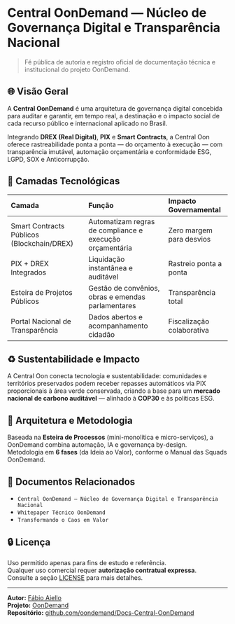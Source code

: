 # Central OonDemand — Núcleo de Governança Digital e Transparência Nacional

> Fé pública de autoria e registro oficial de documentação técnica e institucional do projeto OonDemand.

## 🌐 Visão Geral
A **Central OonDemand** é uma arquitetura de governança digital concebida para auditar e garantir, em tempo real, a destinação e o impacto social de cada recurso público e internacional aplicado no Brasil.

Integrando **DREX (Real Digital)**, **PIX** e **Smart Contracts**, a Central Oon oferece rastreabilidade ponta a ponta — do orçamento à execução — com transparência imutável, automação orçamentária e conformidade ESG, LGPD, SOX e Anticorrupção.

## 🧩 Camadas Tecnológicas

| Camada | Função | Impacto Governamental |
|:--|:--|:--|
| Smart Contracts Públicos (Blockchain/DREX) | Automatizam regras de compliance e execução orçamentária | Zero margem para desvios |
| PIX + DREX Integrados | Liquidação instantânea e auditável | Rastreio ponta a ponta |
| Esteira de Projetos Públicos | Gestão de convênios, obras e emendas parlamentares | Transparência total |
| Portal Nacional de Transparência | Dados abertos e acompanhamento cidadão | Fiscalização colaborativa |

## ♻️ Sustentabilidade e Impacto
A Central Oon conecta tecnologia e sustentabilidade: comunidades e territórios preservados podem receber repasses automáticos via PIX proporcionais à área verde conservada, criando a base para um **mercado nacional de carbono auditável** — alinhado à **COP30** e às políticas ESG.

## 🧠 Arquitetura e Metodologia
Baseada na **Esteira de Processos** (mini-monolítica e micro-serviços), a OonDemand combina automação, IA e governança by-design.  
Metodologia em **6 fases** (da Ideia ao Valor), conforme o Manual das Squads OonDemand.

## 📄 Documentos Relacionados
- `Central OonDemand — Núcleo de Governança Digital e Transparência Nacional`
- `Whitepaper Técnico OonDemand`
- `Transformando o Caos em Valor`

## 🔒 Licença
Uso permitido apenas para fins de estudo e referência.  
Qualquer uso comercial requer **autorização contratual expressa**.  
Consulte a seção [LICENSE](LICENSE) para mais detalhes.

---

**Autor:** [Fábio Aiello](https://www.linkedin.com/in/fabioaiello)  
**Projeto:** [OonDemand](https://oondemand.com.br)  
**Repositório:** [github.com/oondemand/Docs-Central-OonDemand](https://github.com/oondemand/Docs-Central-OonDemand)

